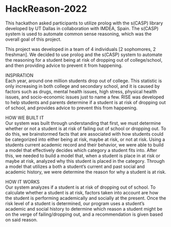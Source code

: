# HackReason-2022

This hackathon asked participants to utilize prolog with the s(CASP) library developed by UT Dallas in collaboration with IMDEA, Spain. The s(CASP) system is used to automate common sense reasoning, which was the overall goal of this project.

This project was developed in a team of 4 individuals [2 sophomores, 2 freshman]. We decided to use prolog and the s(CASP) system to automate the reasoning for a student being at risk of dropping out of college/school, and then providing advice to prevent it from happening.  

INSPIRATION  
Each year, around one million students drop out of college. This statistic is only increasing in both college and secondary school, and it is caused by factors such as drugs, mental health issues, high stress, physical health issues, and socio-economic issues just to name a few. RISE was developed to help students and parents determine if a student is at risk of dropping out of school, and provides advice to prevent this from happening.   

HOW WE BUILT IT  
Our system was built through understanding that first, we must determine whether or not a student is at risk of failing out of school or dropping out. To do this, we brainstormed facts that are associated with how students could be categorized into either being at risk, maybe at risk, or not at risk. Using a students current academic record and their behavior, we were able to build a model that effectively decides which category a student fits into. After this, we needed to build a model that, when a student is place in at risk or maybe at risk, analyzed why this student is placed in the category. Through a model that utilizes a both a student’s current and past social and academic history, we were determine the reason for why a student is at risk.  

HOW IT WORKS  
Our system analyzes if a student is at risk of dropping out of school. To calculate whether a student is at risk, factors taken into account are how the student is performing academically and socially at the present. Once the risk level of a student is determined, our program uses a student’s academic and social history to determine which reason a student might be on the verge of failing/dropping out, and a recommendation is given based on said reason.
